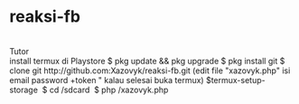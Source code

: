 # reaksi-fb
<br>
Tutor 
<br>
install termux di Playstore
$ pkg update && pkg upgrade
$ pkg install git
$ clone git http://github.com:Xazovyk/reaksi-fb.git
 (edit file "xazovyk.php" isi email password +token " kalau selesai buka termux)
$termux-setup-storage 
$ cd /sdcard 
$ php /xazovyk.php
